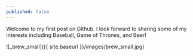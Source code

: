 ```yaml
---
published: false
---
```

Welcome to my first post on Github. I look forward to sharing some of my interests including Baseball, Game of Thrones, and Beer!

![_brew_small]({{ site.baseurl }}/images/brew_small.jpg)
